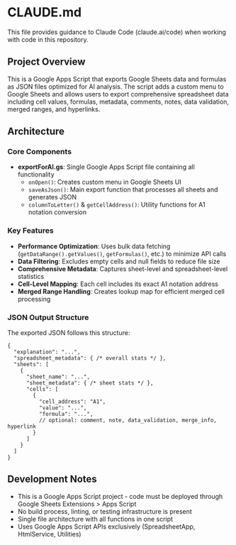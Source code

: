 # CLAUDE.md

This file provides guidance to Claude Code (claude.ai/code) when working with code in this repository.

## Project Overview

This is a Google Apps Script that exports Google Sheets data and formulas as JSON files optimized for AI analysis. The script adds a custom menu to Google Sheets and allows users to export comprehensive spreadsheet data including cell values, formulas, metadata, comments, notes, data validation, merged ranges, and hyperlinks.

## Architecture

### Core Components

- **exportForAI.gs**: Single Google Apps Script file containing all functionality
  - `onOpen()`: Creates custom menu in Google Sheets UI
  - `saveAsJson()`: Main export function that processes all sheets and generates JSON
  - `columnToLetter()` & `getCellAddress()`: Utility functions for A1 notation conversion

### Key Features

- **Performance Optimization**: Uses bulk data fetching (`getDataRange().getValues()`, `getFormulas()`, etc.) to minimize API calls
- **Data Filtering**: Excludes empty cells and null fields to reduce file size
- **Comprehensive Metadata**: Captures sheet-level and spreadsheet-level statistics
- **Cell-Level Mapping**: Each cell includes its exact A1 notation address
- **Merged Range Handling**: Creates lookup map for efficient merged cell processing

### JSON Output Structure

The exported JSON follows this structure:
```
{
  "explanation": "...",
  "spreadsheet_metadata": { /* overall stats */ },
  "sheets": [
    {
      "sheet_name": "...",
      "sheet_metadata": { /* sheet stats */ },
      "cells": [
        {
          "cell_address": "A1",
          "value": "...",
          "formula": "...",
          // optional: comment, note, data_validation, merge_info, hyperlink
        }
      ]
    }
  ]
}
```

## Development Notes

- This is a Google Apps Script project - code must be deployed through Google Sheets Extensions > Apps Script
- No build process, linting, or testing infrastructure is present
- Single file architecture with all functions in one script
- Uses Google Apps Script APIs exclusively (SpreadsheetApp, HtmlService, Utilities)